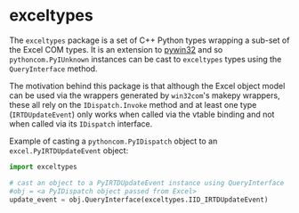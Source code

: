 exceltypes
==========

The `exceltypes` package is a set of C++ Python types wrapping a sub-set of the Excel COM types.
It is an extension to [pywin32](http://pywin32.sourceforge.net/) and so `pythoncom.PyIUnknown` instances can be cast to `exceltypes` types using the `QueryInterface` method.

The motivation behind this package is that although the Excel object model can be used via the wrappers generated by `win32com`'s makepy wrappers, these all rely on the `IDispatch.Invoke` method and at least one type (`IRTDUpdateEvent`) only works when called via the vtable binding and not when called via its `IDispatch` interface.

Example of casting a `pythoncom.PyIDispatch` object to an `excel.PyIRTDUpdateEvent` object:

```python
import exceltypes

# cast an object to a PyIRTDUpdateEvent instance using QueryInterface
#obj = <a PyIDispatch object passed from Excel>
update_event = obj.QueryInterface(exceltypes.IID_IRTDUpdateEvent)
```
